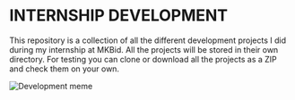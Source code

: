 # INTERNSHIP DEVELOPMENT

This repository is a collection of all the different development projects I did during my internship at MKBid. All the projects will be stored in their own directory. For testing you can clone or download all the projects as a ZIP and check them on your own. 

![Development meme](https://pbs.twimg.com/media/DS4FiniXUAUq0mG.jpg)
